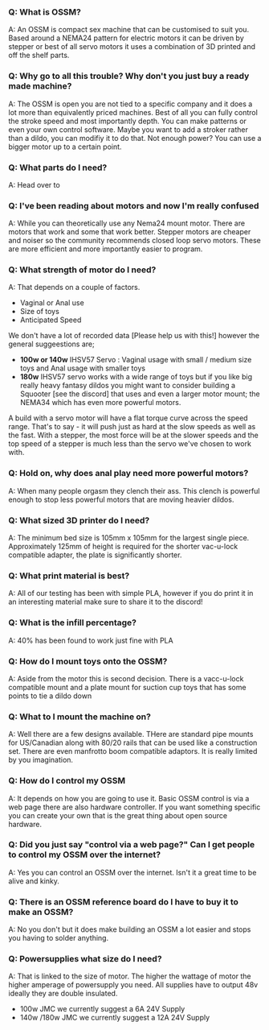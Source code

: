 ### Q: What is OSSM? 

A: An OSSM is compact sex machine that can be customised to suit you.  Based around a NEMA24 pattern for electric motors it can be driven by stepper or best of all servo motors it uses a combination of 3D printed and off the shelf parts. 

### Q: Why go to all this trouble?  Why don't you just buy a ready made machine? 

A: The OSSM is open you are not tied to a specific company and it does a lot more than equivalently priced machines.  Best of all you can fully control the stroke speed and most importantly depth.  You can make patterns or even your own control software.  Maybe you want to add a stroker rather than a dildo, you can modifiy it to do that.  Not enough power? You can use a bigger motor up to a certain point. 

### Q: What parts do I need? 

A: Head over to <URL> 
  
### Q: I've been reading about motors and now I'm really confused
  
A: While you can theoretically use any Nema24 mount motor.  There are motors that work and some that work better.  Stepper motors are cheaper and noiser so the community recommends closed loop servo motors.  These are more efficient and more importantly easier to program.  

### Q:  What strength of  motor do I need? 
  
A: That depends on a couple of factors.  
- Vaginal or Anal use
- Size of toys
- Anticipated Speed
  
We don't have a lot of recorded data [Please help us with this!] however the general suggeestions are;
- **100w or 140w** IHSV57 Servo : Vaginal usage with small / medium size toys and Anal usage with smaller toys 
- **180w** IHSV57 servo works with a wide range of toys but if you like big really heavy fantasy dildos you might want to consider building a Squooter [see the discord] that uses and even a larger motor mount; the NEMA34 which has even more powerful motors.

A build with a servo motor will have a flat torque curve across the speed range. That's to say - it will push just as hard at the slow speeds as well as the fast. 
  With a stepper, the most force will be at the slower speeds and the top speed of a stepper is much less than the servo we've chosen to work with. 
  

### Q: Hold on, why does anal play need more powerful motors? 
A: When many people orgasm they clench their ass. This clench is powerful enough to stop less powerful motors that are moving heavier dildos.  

### Q: What sized 3D printer do I need? 
A: The minimum bed size is 105mm x 105mm for the largest single piece. Approximately 125mm of height is required for the shorter vac-u-lock compatible adapter, the plate is significantly shorter. 

### Q: What print material is best?
A: All of our testing has been with simple PLA, however if you do print it in an interesting material make sure to share it to the discord!

  
### Q: What is the infill percentage? 
A: 40% has been found to work just fine with PLA

### Q: How do I mount toys onto the OSSM? 
A: Aside from the motor this is second decision.  There is a vacc-u-lock compatible mount <insert name> and a plate mount for suction cup toys that has some points to tie a dildo down <insert name> 

  
### Q: What to I mount the machine on?  
A: Well there are a few designs available.  THere are standard pipe mounts for US/Canadian along with 80/20 rails that can be used like a construction set.  There are even manfrotto boom compatible adaptors.  It is really limited by you imagination. 

  
### Q: How do I control my OSSM 
A: It depends on how you are going to use it.  Basic OSSM control is via a web page there are also hardware controller.  If you want something specific you can create your own that is the great thing about open source hardware.

### Q: Did you just say "control via a web page?"  Can I get people to control my OSSM over the internet?
A: Yes you can control an OSSM over the internet.  Isn't it a great time to be alive and kinky.  

### Q: There is an OSSM reference board do I have to buy it to make an OSSM? 
A: No you don't but it does make building an OSSM a lot easier and stops you having to solder anything.  

### Q: Powersupplies what size do I need?
A: That is linked to the size of motor.  The higher the wattage of motor the higher amperage of powersupply you need.  All supplies have to output 48v ideally they are double insulated.  
- 100w JMC we currently suggest a 6A 24V Supply
- 140w /180w JMC we currently suggest a 12A 24V Supply


